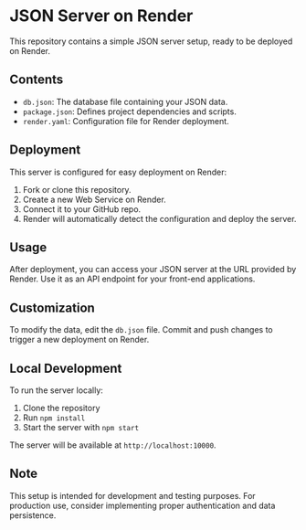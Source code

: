 # JSON Server on Render

This repository contains a simple JSON server setup, ready to be deployed on Render.

## Contents

- `db.json`: The database file containing your JSON data.
- `package.json`: Defines project dependencies and scripts.
- `render.yaml`: Configuration file for Render deployment.

## Deployment

This server is configured for easy deployment on Render:

1. Fork or clone this repository.
2. Create a new Web Service on Render.
3. Connect it to your GitHub repo.
4. Render will automatically detect the configuration and deploy the server.

## Usage

After deployment, you can access your JSON server at the URL provided by Render. Use it as an API endpoint for your front-end applications.

## Customization

To modify the data, edit the `db.json` file. Commit and push changes to trigger a new deployment on Render.

## Local Development

To run the server locally:

1. Clone the repository
2. Run `npm install`
3. Start the server with `npm start`

The server will be available at `http://localhost:10000`.

## Note

This setup is intended for development and testing purposes. For production use, consider implementing proper authentication and data persistence.
